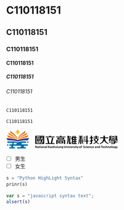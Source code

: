 # C110118151
## C110118151
### C110118151
#### C110118151
##### C110118151
###### C110118151
`C110118151`
```big zone
C110118151
```
![NKUST](logo.png '高科大')

- [ ] 男生
- [ ] 女生
```python
s = "Python HighLight Syntax"
prinr(s)
```

```js
var s = "javascript syntax text";
alsert(s)
```
